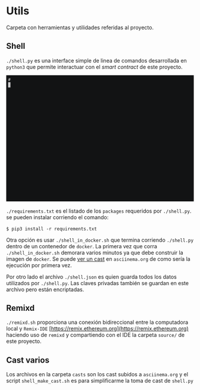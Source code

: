 # Utils

Carpeta con herramientas y utilidades referidas al proyecto.



## Shell

`./shell.py` es una interface simple de linea de comandos desarrollada en `python3` que permite interactuar con el *smart contract* de este proyecto. 

 ![](images/shell.gif)

`./requirements.txt` es el listado de los `packages` requeridos por  `./shell.py`. se pueden instalar corriendo el comando:

```shell
$ pip3 install -r requirements.txt
```
Otra opción es usar `./shell_in_docker.sh` que termina corriendo `./shell.py` dentro de un contenedor de `docker`. La primera vez que corra `./shell_in_docker.sh` demorara varios minutos ya que debe construir la imagen de `docker`. Se puede [ver un cast](https://asciinema.org/a/dO7kcTPaIj5Q6UXe97MYHQ4eK)  en `asciinema.org` de como sería la ejecución por primera vez.

Por otro lado el archivo `./shell.json` es quien guarda todos los datos utilizados por `./shell.py`. Las claves privadas también se guardan en este archivo pero están encriptadas.



## Remixd

`./remixd.sh` proporciona una conexión bidireccional entre la computadora local y `Remix-IDE`  [https://remix.ethereum.org](https://remix.ethereum.org) haciendo uso de `remixd` y compartiendo con el IDE la carpeta `source/` de este proyecto.



## Cast varios

Los archivos en la carpeta `casts` son los cast subidos a `asciinema.org` y el script `shell_make_cast.sh` es para simplificarme la toma de cast de `shell.py`



